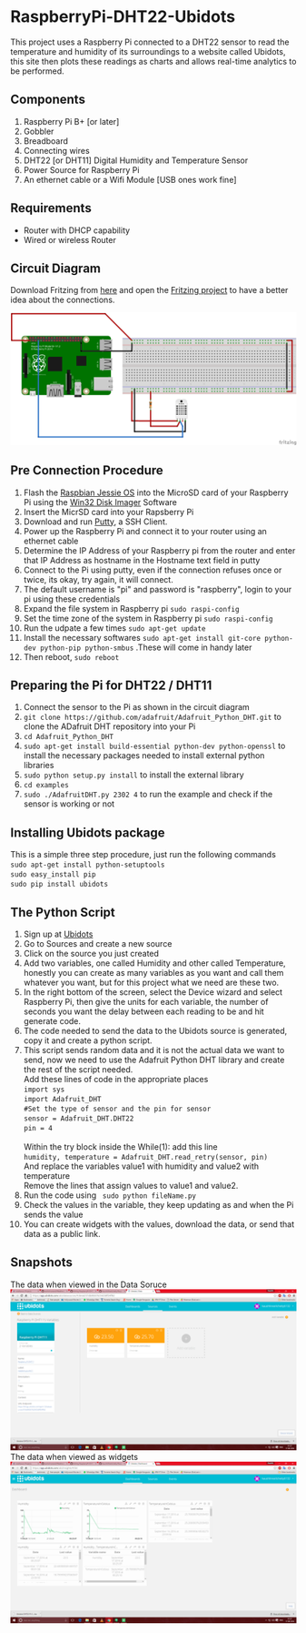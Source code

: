 # RaspberryPi-DHT22-Ubidots
This project uses a Raspberry Pi connected to a DHT22 sensor to read the temperature and humidity of its surroundings to a website called Ubidots, this site then plots these readings as charts and allows real-time analytics to be performed.
## Components
<ol>
  <li> Raspberry Pi B+ [or later]</li>
  <li> Gobbler </li>
  <li> Breadboard </li>
  <li> Connecting wires </li>
  <li> DHT22 [or DHT11] Digital Humidity and Temperature Sensor </li>
  <li> Power Source for Raspberry Pi </li>
  <li> An ethernet cable or a Wifi Module [USB ones work fine] </li>
</ol>

## Requirements
<ul>
  <li> Router with DHCP capability</li>
  <li> Wired or wireless Router </li>
</ul>

## Circuit Diagram
Download Fritzing from <a href="http://fritzing.org/download/">here</a> and open the <a href="https://github.com/KaushikNeelichetty/RaspberryPi-DHT22-Ubidots/blob/master/Ubidots-DHT22-Pi-Connections.fzz">Fritzing project</a> to have a better idea about the connections.<br>

<img src="https://github.com/KaushikNeelichetty/RaspberryPi-DHT22-Ubidots/raw/master/Ubidots-DHT22-Pi-Connections_bb.png"/>

## Pre Connection Procedure
<ol>
  <li> Flash the <a href="https://www.raspberrypi.org/downloads/raspbian/">Raspbian Jessie OS</a> into the MicroSD card of your Raspberry Pi using the <a href="https://sourceforge.net/projects/win32diskimager/">Win32 Disk Imager</a> Software</li>
  <li> Insert the MicrSD card into your Rapsberry Pi </li>
  <li> Download and run <a href="http://www.putty.org/"> Putty</a>, a SSH Client.
  <li> Power up the Raspberry Pi and connect it to your router using an ethernet cable</li>
  <li> Determine the IP Address of your Raspberry pi from the router and enter that IP Address as hostname in the Hostname text field in putty</li>
  <li> Connect to the Pi using putty, even if the connection refuses once or twice, its okay, try again, it will connect. </li>
  <li> The default username is "pi" and password is "raspberry", login to your pi using these credentials </li>
  <li> Expand the file system  in Raspberry pi <code>sudo raspi-config</code> </li>
  <li> Set the time zone of the system in Raspberry pi <code>sudo raspi-config</code></li>
  <li> Run the udpate a few times <code>sudo apt-get update</code> </li>
  <li> Install the necessary softwares <code>sudo apt-get install git-core python-dev python-pip python-smbus</code> .These will come in handy later </li>
  <li> Then reboot, <code>sudo reboot</code> </li>
</ol>

## Preparing the Pi for DHT22 / DHT11
<ol>
  <li> Connect the sensor to the Pi as shown in the circuit diagram </li>
  <li> <code>git clone https://github.com/adafruit/Adafruit_Python_DHT.git</code> to clone the ADafruit DHT repository into your Pi</li>
  <li> <code>cd Adafruit_Python_DHT</code> </li>
  <li> <code>sudo apt-get install build-essential python-dev python-openssl</code> to install the necessary packages needed to install external python libraries</li>
  <li> <code>sudo python setup.py install</code> to install the external library</li>
  <li><code>cd examples</code></li>
  <li> <code>sudo ./AdafruitDHT.py 2302 4</code> to run the example and check if the sensor is working or not</li>
</ol>

## Installing Ubidots package
<p>This is a simple three step procedure, just run the following commands<br>
<code>sudo apt-get install python-setuptools</code><br>
<code>sudo easy_install pip</code><br>
<code>sudo pip install ubidots</code><br>
</p>

## The Python Script
<ol> 
  <li>Sign up at <a href="https://app.ubidots.com/accounts/signup/">Ubidots</a></li>
  <li>Go to Sources and create a new source</li>
  <li>Click on the source you just created</li>
  <li>Add two variables, one called Humidity and other called Temperature, honestly you can create as many variables as you want and call them whatever you want, but for this project what we need are these two.</li>
  <li>In the right bottom of the screen, select the Device wizard and select Raspberry Pi, then give the units for each variable, the number of seconds you want the delay between each reading to be and hit generate code.</li>
  <li>The code needed to send the data to the Ubidots source is generated, copy it and create a python script.</li>
  <li>This script sends random data and it is not the actual data we want to send, now we need to use the Adafruit Python DHT library and create the rest of the script needed. 
    <br>Add these lines of code in the appropriate places<br>
    <code>import sys</code><br>
          <code>import Adafruit_DHT</code><br>
          <code>#Set the type of sensor and the pin for sensor</code><br>
          <code>sensor = Adafruit_DHT.DHT22</code><br>
          <code>pin = 4</code><br>
    <br>
    Within the try block inside the While(1): add this line<br>
    <code>humidity, temperature = Adafruit_DHT.read_retry(sensor, pin)</code><br>
    And replace the variables value1 with humidity and value2 with temperature<br>
    Remove the lines that assign values to value1 and value2.
  </li>
  <li>Run the code using <code> sudo python fileName.py </code> </li>
  <li>Check the values in the variable, they keep updating as and when the Pi sends the value</li>
  <li>You can create widgets with the values, download the data, or send that data as a public link.</li>
</ol>

## Snapshots
The data when viewed in the Data Soruce<br>
<img src="https://github.com/KaushikNeelichetty/RaspberryPi-DHT22-Ubidots/blob/master/VariableView.png"><br>
The data when viewed as widgets<br>
<img src="https://github.com/KaushikNeelichetty/RaspberryPi-DHT22-Ubidots/blob/master/DashboardView.png"><br>
